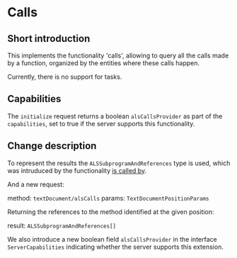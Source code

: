 # Calls

## Short introduction

This implements the functionality 'calls', allowing to query all the
calls made by a function, organized by the entities where these calls
happen.

Currently, there is no support for tasks.

## Capabilities

The `initialize` request returns a boolean `alsCallsProvider` as part of
the `capabilities`, set to true if the server supports this functionality.

## Change description

To represent the results the ```ALSSubprogramAndReferences``` type is used,
which was intruduced by the functionality [is called by](called_by.md).

And a new request:

  method: `textDocument/alsCalls`
  params: `TextDocumentPositionParams`

Returning the references to the method identified at the given position:

  result: `ALSSubprogramAndReferences[]`

We also introduce a new boolean field `alsCallsProvider` in the
interface `ServerCapabilities` indicating whether the server supports
this extension.
